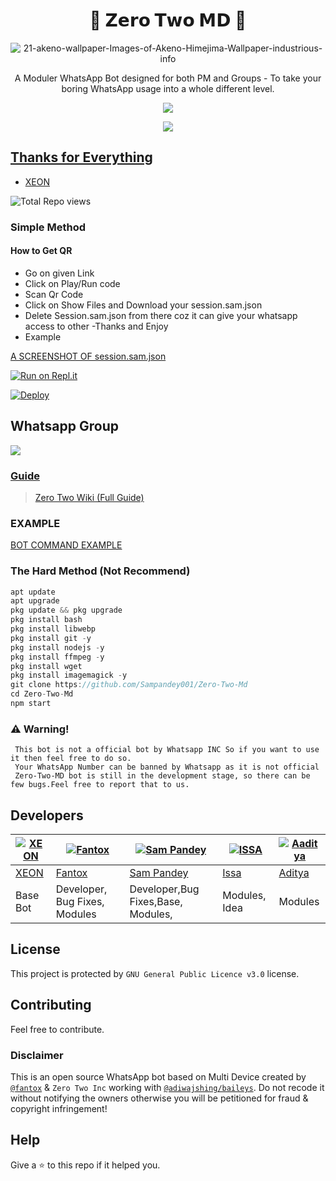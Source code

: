 <h1 align="center">🍭 𝗭𝗲𝗿𝗼 𝗧𝘄𝗼 𝗠𝗗 🍭<br></h1>
<p align="center">
  <img src="https://wallpapercave.com/uwp/uwp2350296.jpeg" alt="21-akeno-wallpaper-Images-of-Akeno-Himejima-Wallpaper-industrious-info" />
</p>

<p align="center"> 
  A Moduler WhatsApp Bot designed for both PM and Groups - To take your boring WhatsApp usage into a whole different level.

<p align="center">
  <a href="https://github.com/Sampandey001/ZERO-TWO-MD/fork">
    
    
    
  <a href="https://github.com/Sampandey001/Zero-Two-Md/stargazers">
    <img src="https://img.shields.io/github/stars/Sampandey001/Zero-Two-Md/?style=social">
  </a>

<p align="center">
  <a href="httsp://github.com/Sampandey001/Zero-Two-Md">
    <img src="https://img.shields.io/github/repo-size/Sampandey001/Zero-Two-Md?color=purple&label=Repo%20Size&style=plastic <p align="center">

## Thanks for Everything 
- [XEON](https://github.com/dgxeon)

![Total Repo views](https://gpvc.arturio.dev/sampandey001)


 ### Simple Method 
                                                                                                                                             
#### How to Get QR
- Go on given Link
- Click on Play/Run code
- Scan Qr Code
- Click on Show Files and Download your session.sam.json
- Delete Session.sam.json from there coz it can give your whatsapp access to other
-Thanks and Enjoy
- Example 

[A SCREENSHOT OF session.sam.json](https://user-images.githubusercontent.com/104565822/172769909-a780236b-ac09-4ccf-acb6-0e120266ea65.png)
                                                                                                                                             
[![Run on Repl.it](https://repl.it/badge/github/SamPandey001/ZERO-TWO-MD)](https://replit.com/@sampandey/Zero-Two-Md?v=1)

[![Deploy](https://www.herokucdn.com/deploy/button.svg)](https://heroku.com/deploy?template=https://github.com/Sampandey001/Zero-Two-Md)

## Whatsapp Group

<a href="https://chat.whatsapp.com/KK6AVKEwPVJ0aXoWo2cK2g"><img src="https://img.shields.io/badge/Join Group-25D366?style=for-the-badge&logo=whatsapp&logoColor=white" />



### Guide
> [Zero Two Wiki (Full Guide)](https://github.com/Sampandey001/Zero-Two-Md/wiki) 

### EXAMPLE


[BOT COMMAND EXAMPLE](https://user-images.githubusercontent.com/104565822/172600030-60ec3c0a-dae2-4c8b-9e82-ca98b6216d91.jpg)



### The Hard Method (Not Recommend)
```js
apt update
apt upgrade
pkg update && pkg upgrade
pkg install bash
pkg install libwebp
pkg install git -y
pkg install nodejs -y 
pkg install ffmpeg -y 
pkg install wget
pkg install imagemagick -y
git clone https://github.com/Sampandey001/Zero-Two-Md
cd Zero-Two-Md
npm start
```

### ⚠️ Warning! 
```
 This bot is not a official bot by Whatsapp INC So if you want to use it then feel free to do so.
 Your WhatsApp Number can be banned by Whatsapp as it is not official
 Zero-Two-MD bot is still in the development stage, so there can be few bugs.Feel free to report that to us.
```

## Developers

[![XEON](https://github.com/dgxeon.png?size=80)](https://github.com/dgxeon) | [![Fantox](https://github.com/fantox001.png?size=100)](https://github.com/fantox001) | [![Sam Pandey](https://github.com/sampandey001.png?size=109)](https://github.com/sampandey001) | [![ISSA](https://github.com/issa2001.png?size=80)](https://github.com/issa2001) | [![Aaditya](https://github.com/addycracker.png?size=80)](https://github.com/addycracker)
----|----|----|----|----
[XEON](https://wa.me/916909137213) | [Fantox](https://wa.me/918101187835) | [Sam Pandey](https://wa.me/919628516236) | [Issa](https://wa.me/254115175696) | [Aditya](https://wa.me/919681777261)
Base Bot  | Developer, Bug Fixes, Modules |Developer,Bug Fixes,Base, Modules, | Modules, Idea | Modules



## License
This project is protected by `GNU General Public Licence v3.0` license.

## Contributing
Feel free to contribute.

### Disclaimer
This is an open source WhatsApp bot based on Multi Device created by [`@fantox`](https://github.com/FantoX001) & `Zero Two Inc` working with [`@adiwajshing/baileys`](https://github.com/adiwajshing/baileys). Do not recode it without notifying the owners otherwise you will be petitioned for fraud & copyright infringement!

## Help
Give a ⭐ to this repo if it helped you.
